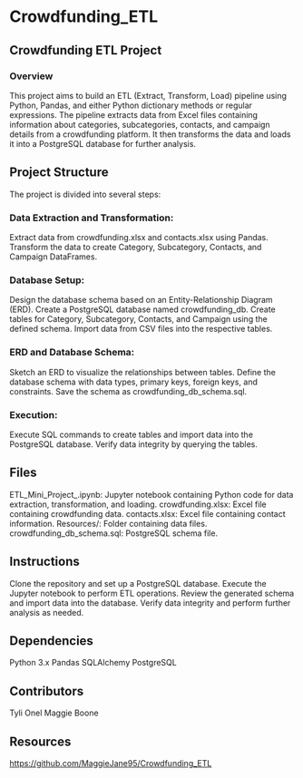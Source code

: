 # Crowdfunding_ETL

## Crowdfunding ETL Project

### Overview
This project aims to build an ETL (Extract, Transform, Load) pipeline using Python, Pandas, and either Python dictionary methods or regular expressions. The pipeline extracts data from Excel files containing information about categories, subcategories, contacts, and campaign details from a crowdfunding platform. It then transforms the data and loads it into a PostgreSQL database for further analysis.

## Project Structure
The project is divided into several steps:

### Data Extraction and Transformation:
Extract data from crowdfunding.xlsx and contacts.xlsx using Pandas.
Transform the data to create Category, Subcategory, Contacts, and Campaign DataFrames.

### Database Setup:
Design the database schema based on an Entity-Relationship Diagram (ERD).
Create a PostgreSQL database named crowdfunding_db.
Create tables for Category, Subcategory, Contacts, and Campaign using the defined schema.
Import data from CSV files into the respective tables.

### ERD and Database Schema:

Sketch an ERD to visualize the relationships between tables.
Define the database schema with data types, primary keys, foreign keys, and constraints.
Save the schema as crowdfunding_db_schema.sql.

### Execution:

Execute SQL commands to create tables and import data into the PostgreSQL database.
Verify data integrity by querying the tables.

## Files
ETL_Mini_Project_<Initials>.ipynb: Jupyter notebook containing Python code for data extraction, transformation, and loading.
crowdfunding.xlsx: Excel file containing crowdfunding data.
contacts.xlsx: Excel file containing contact information.
Resources/: Folder containing data files.
crowdfunding_db_schema.sql: PostgreSQL schema file.

## Instructions
Clone the repository and set up a PostgreSQL database.
Execute the Jupyter notebook to perform ETL operations.
Review the generated schema and import data into the database.
Verify data integrity and perform further analysis as needed.

## Dependencies
Python 3.x
Pandas
SQLAlchemy
PostgreSQL

## Contributors
Tyli Onel
Maggie Boone

## Resources
https://github.com/MaggieJane95/Crowdfunding_ETL
